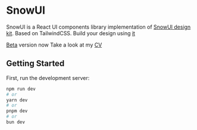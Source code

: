 # SnowUI

SnowUI is a React UI components library implementation of [SnowUI design kit](https://snowui.byewind.com). Based on TailwindCSS.
Build your design using [it](https://www.figma.com/community/file/1301134685302006646)

<!-- TODO: add website about this UI lib and it's documentation -->
[Beta](https://snowui.holakirr.com) version now
Take a look at my [CV](https://holakirr.com)

## Getting Started

First, run the development server:

```bash
npm run dev
# or
yarn dev
# or
pnpm dev
# or
bun dev
```
